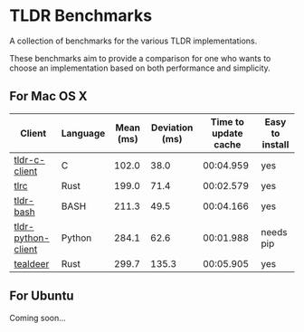 # TLDR Benchmarks

A collection of benchmarks for the various TLDR implementations.

These benchmarks aim to provide a comparison for one who wants to
choose an implementation based on both performance and simplicity.

## For Mac OS X

| Client                                                                 | Language | Mean (ms) | Deviation (ms) | Time to update cache | Easy to install |
| ---------------------------------------------------------------------- | -------- | --------- | -------------- | -------------------- | --------------- |
| [tldr-c-client](https://github.com/tldr-pages/tldr-c-client)           | C        | 102.0     | 38.0           | 00:04.959            | yes             |
| [tlrc](https://github.com/tldr-pages/tlrc)                             | Rust     | 199.0     | 71.4           | 00:02.579            | yes             |
| [tldr-bash](https://github.com/ewels/tldr-bash)                        | BASH     | 211.3     | 49.5           | 00:04.166            | yes             |
| [tldr-python-client](https://github.com/tldr-pages/tldr-python-client) | Python   | 284.1     | 62.6           | 00:01.988            | needs pip       |
| [tealdeer](https://github.com/tealdeer-rs/tealdeer)                    | Rust     | 299.7     | 135.3          | 00:05.905            | yes             |


## For Ubuntu

Coming soon...
